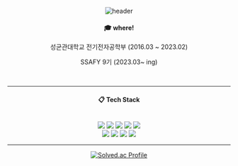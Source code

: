 
<div align = "center">

![header](https://capsule-render.vercel.app/api?type=Waving&color=auto&height=300&section=header&text=kangaroo0&fontSize=90)


#### 🎓 where!

성균관대학교 전기전자공학부 (2016.03 ~ 2023.02)

SSAFY 9기 (2023.03~ ing)

<br />

---
  
####  :clipboard: Tech Stack
  
 <br/>
<img src="https://img.shields.io/badge/python-3776AB?style=for-the-badge&logo=python&logoColor=white">  
<img src="https://img.shields.io/badge/JAVA-007396?style=for-the-badge&logo=Java&logoColor=white">
<img src="https://img.shields.io/badge/JavaScript-F7DF1E?style=for-the-badge&logo=JavaScript&logoColor=white">
<img src="https://img.shields.io/badge/HTML5-E34F26?style=for-the-badge&logo=HTML5&logoColor=white">
<img src="https://img.shields.io/badge/CSS3-1572B6?style=for-the-badge&logo=CSS3&logoColor=white"> <br>
<img src="https://img.shields.io/badge/Spring-6DB33F?style=for-the-badge&logo=Spring&logoColor=white">
<img src="https://img.shields.io/badge/MySQL-4479A1?style=for-the-badge&logo=MySQL&logoColor=white">
<img src="https://img.shields.io/badge/vue.js-4FC08D?style=for-the-badge&logo=vue.js&logoColor=white">
<img src="https://img.shields.io/badge/springboot-6DB33F?style=for-the-badge&logo=springboot&logoColor=white">

  
---

[![Solved.ac Profile](http://mazassumnida.wtf/api/v2/generate_badge?boj=ljw4287)](https://solved.ac/ljw4287/)


</div>

<!--
**kangaroo0/kangaroo0** is a ✨ _special_ ✨ repository because its `README.md` (this file) appears on your GitHub profile.

![Kangaroo0's GitHub stats](https://github-readme-stats.vercel.app/api?username=kangaroo0&show_icons=true&theme=radical)

Here are some ideas to get you started:

- 🔭 I’m currently working on ...
- 🌱 I’m currently learning ...
- 👯 I’m looking to collaborate on ...
- 🤔 I’m looking for help with ...
- 💬 Ask me about ...
- 📫 How to reach me: ...
- 😄 Pronouns: ...
- ⚡ Fun fact: ...
-->
